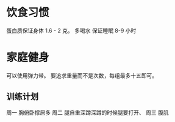 # 饮食习惯
蛋白质保证身体 1.6 - 2 克。
多喝水
保证睡眠 8-9 小时

# 家庭健身
可以使用弹力带。
要追求重量而不是次数，每组最多十五即可。

## 训练计划
周一 胸俯卧撑居多
周二 腿自重深蹲深蹲的时候腿要打开、
周三 腹肌
